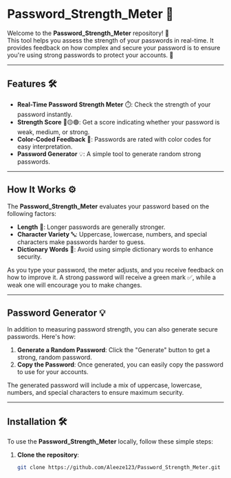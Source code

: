 # Password_Strength_Meter 🔐

Welcome to the **Password_Strength_Meter** repository! 🎉  
This tool helps you assess the strength of your passwords in real-time. It provides feedback on how complex and secure your password is to ensure you're using strong passwords to protect your accounts. 💪

---

## Features 🛠️

- **Real-Time Password Strength Meter** ⏱️: Check the strength of your password instantly.
- **Strength Score** 🔴🟡🟢: Get a score indicating whether your password is weak, medium, or strong.
- **Color-Coded Feedback** 🎨: Passwords are rated with color codes for easy interpretation.
- **Password Generator** 💡: A simple tool to generate random strong passwords.

---

## How It Works ⚙️

The **Password_Strength_Meter** evaluates your password based on the following factors:

- **Length** 📏: Longer passwords are generally stronger.
- **Character Variety** 🔤: Uppercase, lowercase, numbers, and special characters make passwords harder to guess.
- **Dictionary Words** 🔎: Avoid using simple dictionary words to enhance security.

As you type your password, the meter adjusts, and you receive feedback on how to improve it. A strong password will receive a green mark ✅, while a weak one will encourage you to make changes.

---

## Password Generator 💡

In addition to measuring password strength, you can also generate secure passwords. Here's how:

1. **Generate a Random Password**: Click the "Generate" button to get a strong, random password.
2. **Copy the Password**: Once generated, you can easily copy the password to use for your accounts.

The generated password will include a mix of uppercase, lowercase, numbers, and special characters to ensure maximum security.

---

## Installation 🛠️

To use the **Password_Strength_Meter** locally, follow these simple steps:

1. **Clone the repository**:
   ```bash
   git clone https://github.com/Aleeze123/Password_Strength_Meter.git
